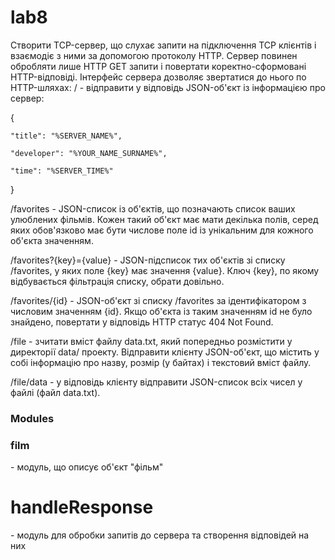 # lab8
Створити TCP-сервер, що слухає запити на підключення TCP клієнтів і взаємодіє з ними за допомогою протоколу HTTP. Сервер повинен обробляти лише HTTP GET запити і повертати коректно-сформовані HTTP-відповіді. Інтерфейс сервера дозволяє звертатися до нього по HTTP-шляхах:
/ - відправити у відповідь JSON-об'єкт із інформацією про сервер:


{


    "title": "%SERVER_NAME%",
    
    "developer": "%YOUR_NAME_SURNAME%",
    
    "time": "%SERVER_TIME%"
    
    
}


/favorites - JSON-список із об'єктів, що позначають список ваших улюблених фільмів. Кожен такий об'єкт має мати декілька полів, серед яких обов'язково має бути числове поле id із унікальним для кожного об'єкта значенням.


/favorites?{key}={value} - JSON-підсписок тих об'єктів зі списку /favorites, у яких поле {key} має значення {value}. Ключ {key}, по якому відбувається фільтрація списку, обрати довільно.


/favorites/{id} - JSON-об'єкт зі списку /favorites за ідентифікатором з числовим значенням {id}. Якщо об'єкта із таким значенням id не було знайдено, повертати у відповідь HTTP статус 404 Not Found.


/file - зчитати вміст файлу data.txt, який попередньо розмістити у директорії data/ проекту. Відправити клієнту JSON-об'єкт, що містить у собі інформацію про назву, розмір (у байтах) і текстовий вміст файлу.


/file/data - у відповідь клієнту відправити JSON-список всіх чисел у файлі (файл data.txt).



### Modules

<h3>film</h3> - модуль, що описує об'єкт "фільм"

<h1>handleResponse</h1> - модуль для обробки запитів до сервера та створення відповідей на них 
